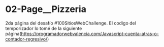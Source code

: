 # 02-Page__Pizzeria
2da página del desafío #100SitiosWebChallenge. El codigo del temporizador lo tomé de la siguiente página(https://programadorwebvalencia.com/Javascript-cuenta-atras-o-contador-regresivo/)
